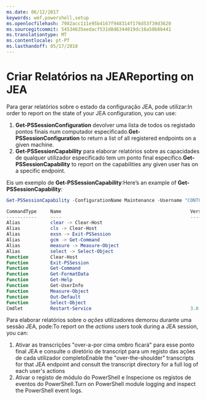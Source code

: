 ```yaml
---
ms.date: 06/12/2017
keywords: wmf,powershell,setup
ms.openlocfilehash: 7982acc111e95b4167f948314f176d53f39d3620
ms.sourcegitcommit: 54534635eedacf531d8d6344019dc16a50b8b441
ms.translationtype: MT
ms.contentlocale: pt-PT
ms.lasthandoff: 05/17/2018
---
```

# <a name="reporting-on-jea"></a><span data-ttu-id="a4b1b-102">Criar Relatórios na JEA</span><span class="sxs-lookup"><span data-stu-id="a4b1b-102">Reporting on JEA</span></span>
<span data-ttu-id="a4b1b-103">Para gerar relatórios sobre o estado da configuração JEA, pode utilizar:</span><span class="sxs-lookup"><span data-stu-id="a4b1b-103">In order to report on the state of your JEA configuration, you can use:</span></span>
1.  <span data-ttu-id="a4b1b-104">**Get-PSSessionConfiguration** devolver uma lista de todos os registado pontos finais num computador especificado.</span><span class="sxs-lookup"><span data-stu-id="a4b1b-104">**Get-PSSessionConfiguration** to return a list of all registered endpoints on a given machine.</span></span>
2.  <span data-ttu-id="a4b1b-105">**Get-PSSessionCapability** para elaborar relatórios sobre as capacidades de qualquer utilizador especificado tem um ponto final específico.</span><span class="sxs-lookup"><span data-stu-id="a4b1b-105">**Get-PSSessionCapability** to report on the capabilities any given user has on a specific endpoint.</span></span>

<span data-ttu-id="a4b1b-106">Eis um exemplo de **Get-PSSessionCapability**:</span><span class="sxs-lookup"><span data-stu-id="a4b1b-106">Here’s an example of **Get-PSSessionCapability**:</span></span>
```powershell
Get-PSSessionCapability -ConfigurationName Maintenance -Username "CONTOSO\JohnDoe"

CommandType     Name                                               Version    Source
-----------     ----                                               -------    ------
Alias           clear -> Clear-Host
Alias           cls -> Clear-Host
Alias           exsn -> Exit-PSSession
Alias           gcm -> Get-Command
Alias           measure -> Measure-Object
Alias           select -> Select-Object
Function        Clear-Host
Function        Exit-PSSession
Function        Get-Command
Function        Get-FormatData
Function        Get-Help
Function        Get-UserInfo
Function        Measure-Object
Function        Out-Default
Function        Select-Object
Cmdlet          Restart-Service                                    3.0.0.0 Microsof...


```

<span data-ttu-id="a4b1b-107">Para elaborar relatórios sobre o _ações_ utilizadores demorou durante uma sessão JEA, pode:</span><span class="sxs-lookup"><span data-stu-id="a4b1b-107">To report on the _actions_ users took during a JEA session, you can:</span></span>
1. <span data-ttu-id="a4b1b-108">Ativar as transcrições "over-a-por cima ombro ficará" para esse ponto final JEA e consulte o diretório de transcript para um registo das ações de cada utilizador completo</span><span class="sxs-lookup"><span data-stu-id="a4b1b-108">Enable the "over-the-shoulder" transcripts for that JEA endpoint and consult the transcript directory for a full log of each user's actions</span></span>
2. <span data-ttu-id="a4b1b-109">Ativar o registo de módulo do PowerShell e Inspecione os registos de eventos do PowerShell.</span><span class="sxs-lookup"><span data-stu-id="a4b1b-109">Turn on PowerShell module logging and inspect the PowerShell event logs.</span></span>
